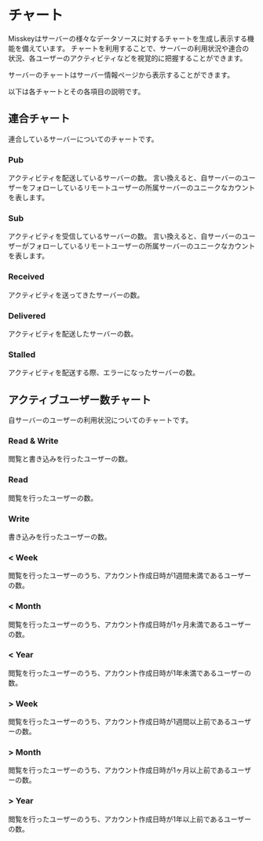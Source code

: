 # チャート
Misskeyはサーバーの様々なデータソースに対するチャートを生成し表示する機能を備えています。
チャートを利用することで、サーバーの利用状況や連合の状況、各ユーザーのアクティビティなどを視覚的に把握することができます。

サーバーのチャートはサーバー情報ページから表示することができます。

以下は各チャートとその各項目の説明です。

## 連合チャート
連合しているサーバーについてのチャートです。

### Pub
アクティビティを配送しているサーバーの数。
言い換えると、自サーバーのユーザーをフォローしているリモートユーザーの所属サーバーのユニークなカウントを表します。

### Sub
アクティビティを受信しているサーバーの数。
言い換えると、自サーバーのユーザーがフォローしているリモートユーザーの所属サーバーのユニークなカウントを表します。

### Received
アクティビティを送ってきたサーバーの数。

### Delivered
アクティビティを配送したサーバーの数。

### Stalled
アクティビティを配送する際、エラーになったサーバーの数。

## アクティブユーザー数チャート
自サーバーのユーザーの利用状況についてのチャートです。

### Read & Write
閲覧と書き込みを行ったユーザーの数。

### Read
閲覧を行ったユーザーの数。

### Write
書き込みを行ったユーザーの数。

### < Week
閲覧を行ったユーザーのうち、アカウント作成日時が1週間未満であるユーザーの数。

### < Month
閲覧を行ったユーザーのうち、アカウント作成日時が1ヶ月未満であるユーザーの数。

### < Year
閲覧を行ったユーザーのうち、アカウント作成日時が1年未満であるユーザーの数。

### > Week
閲覧を行ったユーザーのうち、アカウント作成日時が1週間以上前であるユーザーの数。

### > Month
閲覧を行ったユーザーのうち、アカウント作成日時が1ヶ月以上前であるユーザーの数。

### > Year
閲覧を行ったユーザーのうち、アカウント作成日時が1年以上前であるユーザーの数。
